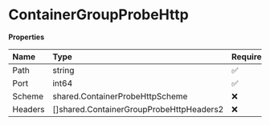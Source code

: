 # ContainerGroupProbeHttp

**Properties**

| Name    | Type                                     | Required | Description |
| :------ | :--------------------------------------- | :------- | :---------- |
| Path    | string                                   | ✅       |             |
| Port    | int64                                    | ✅       |             |
| Scheme  | shared.ContainerProbeHttpScheme          | ❌       |             |
| Headers | []shared.ContainerGroupProbeHttpHeaders2 | ❌       |             |
